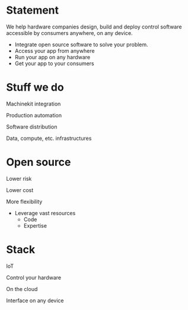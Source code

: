 
# Statement

We help hardware companies design, build and deploy control software
accessible by consumers anywhere, on any device.

- Integrate open source software to solve your problem.
- Access your app from anywhere
- Run your app on any hardware
- Get your app to your consumers


# Stuff we do

Machinekit integration

Production automation

Software distribution

Data, compute, etc. infrastructures


# Open source

Lower risk

Lower cost

More flexibility

- Leverage vast resources
  - Code
  - Expertise


# Stack

IoT

Control your hardware

On the cloud

Interface on any device

